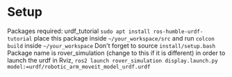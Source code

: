 
# Setup
Packages required: urdf_tutorial
 `sudo apt install ros-humble-urdf-tutorial`
 place this package inside `~/your_workspace/src` and run 
 `colcon build` inside `~/your_workspace`
 Don't forget to source `install/setup.bash`
 Package name is rover_simulation (change to this if it is different)
 in order to launch the urdf in Rviz, `ros2 launch rover_simulation display.launch.py model:=urdf/robotic_arm_moveit_model_urdf.urdf`